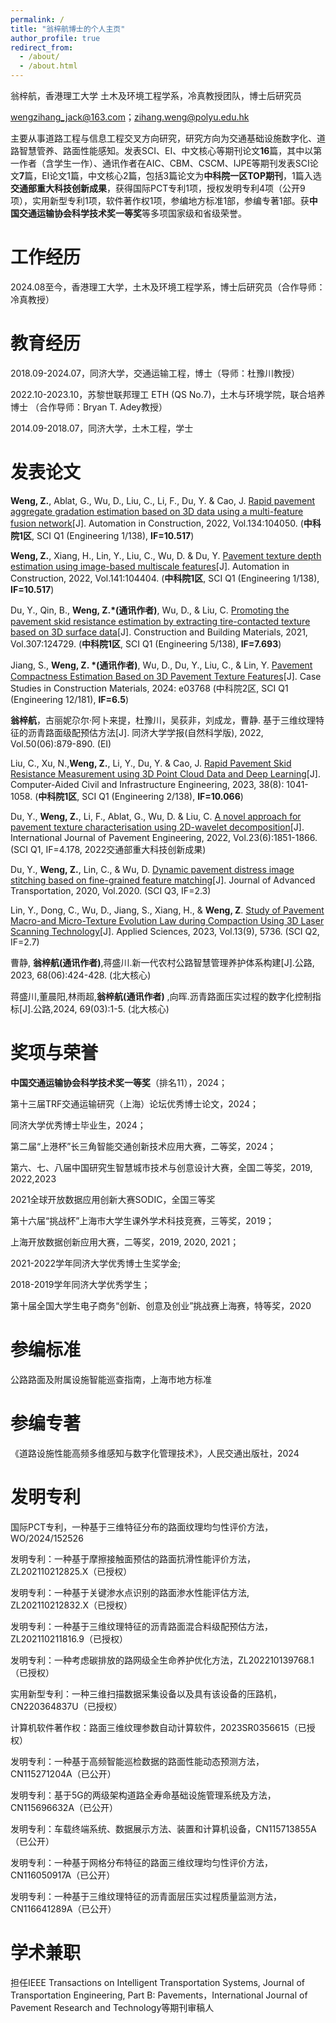 ```yaml
---
permalink: /
title: "翁梓航博士的个人主页"
author_profile: true
redirect_from: 
  - /about/
  - /about.html
---
```


翁梓航，香港理工大学 土木及环境工程学系，冷真教授团队，博士后研究员

wengzihang_jack@163.com；zihang.weng@polyu.edu.hk

主要从事道路工程与信息工程交叉方向研究，研究方向为交通基础设施数字化、道路智慧管养、路面性能感知。发表SCI、EI、中文核心等期刊论文**16**篇，其中以第一作者（含学生一作）、通讯作者在AIC、CBM、CSCM、IJPE等期刊发表SCI论文**7**篇，EI论文1篇，中文核心2篇，包括3篇论文为**中科院一区TOP期刊**，1篇入选**交通部重大科技创新成果**，获得国际PCT专利1项，授权发明专利4项（公开9项），实用新型专利1项，软件著作权1项，参编地方标准1部，参编专著1部。获**中国交通运输协会科学技术奖一等奖**等多项国家级和省级荣誉。

工作经历
======
2024.08至今，香港理工大学，土木及环境工程学系，博士后研究员（合作导师：冷真教授）


教育经历
======
2018.09-2024.07，同济大学，交通运输工程，博士（导师：杜豫川教授）

2022.10-2023.10，苏黎世联邦理工 ETH (QS No.7)，土木与环境学院，联合培养博士 （合作导师：Bryan T. Adey教授）

2014.09-2018.07，同济大学，土木工程，学士

发表论文
======
**Weng, Z.**, Ablat, G., Wu, D., Liu, C., Li, F., Du, Y. & Cao, J. [Rapid pavement aggregate gradation estimation based on 3D data using a multi-feature fusion network](https://doi.org/10.1016/j.autcon.2021.104050)[J]. Automation in Construction, 2022, Vol.134:104050. (**中科院1区**, SCI Q1 (Engineering 1/138), **IF=10.517**)

**Weng, Z.**, Xiang, H., Lin, Y., Liu, C., Wu, D. & Du, Y. [Pavement texture depth estimation using image-based multiscale features](https://doi.org/10.1016/j.autcon.2022.104404)[J]. Automation in Construction, 2022, Vol.141:104404. (**中科院1区**, SCI Q1 (Engineering 1/138), **IF=10.517**)

Du, Y., Qin, B., **Weng, Z.*(通讯作者)**, Wu, D., & Liu, C. [Promoting the pavement skid resistance estimation by extracting tire-contacted texture based on 3D surface data](https://doi.org/10.1016/j.conbuildmat.2021.124729)[J]. Construction and Building Materials, 2021, Vol.307:124729. (**中科院1区**, SCI Q1 (Engineering 5/138), **IF=7.693**)

Jiang, S., **Weng, Z. *(通讯作者)**, Wu, D., Du, Y., Liu, C., & Lin, Y. [Pavement Compactness Estimation Based on 3D Pavement Texture Features](https://doi.org/10.1016/j.cscm.2024.e03768)[J]. Case Studies in Construction Materials, 2024: e03768  (中科院2区, SCI Q1 (Engineering 12/181), **IF=6.5**)

**翁梓航**，古丽妮尕尔·阿卜来提，杜豫川，吴荻非，刘成龙，曹静. 基于三维纹理特征的沥青路面级配预估方法[J]. 同济大学学报(自然科学版), 2022, Vol.50(06):879-890. (EI)

Liu, C., Xu, N.,**Weng, Z.**, Li, Y., Du, Y. & Cao, J. [Rapid Pavement Skid Resistance Measurement using 3D Point Cloud Data and Deep Learning](https://doi.org/10.1111/mice.12931)[J]. Computer-Aided Civil and Infrastructure Engineering,  2023, 38(8): 1041-1058. (**中科院1区**, SCI Q1 (Engineering 2/138), **IF=10.066**)

Du, Y., **Weng, Z.**, Li, F., Ablat, G., Wu, D. & Liu, C. [A novel approach for pavement texture characterisation using 2D-wavelet decomposition](https://doi.org/10.1080/10298436.2020.1825712)[J]. International Journal of Pavement Engineering, 2022, Vol.23(6):1851-1866.(SCI Q1, IF=4.178, 2022交通部重大科技创新成果)

Du, Y., **Weng, Z.**, Lin, C., & Wu, D. [Dynamic pavement distress image stitching based on fine-grained feature matching](https://doi.org/10.1155/2020/5804835)[J]. Journal of Advanced Transportation, 2020, Vol.2020. (SCI Q3, IF=2.3)

Lin, Y., Dong, C., Wu, D., Jiang, S., Xiang, H., & **Weng, Z**. [Study of Pavement Macro-and Micro-Texture Evolution Law during Compaction Using 3D Laser Scanning Technology](https://doi.org/10.3390/app13095736)[J]. Applied Sciences, 2023, Vol.13(9), 5736. (SCI Q2, IF=2.7)

曹静, **翁梓航(通讯作者)**,蒋盛川.新一代农村公路智慧管理养护体系构建[J].公路, 2023, 68(06):424-428. (北大核心)

蒋盛川,董晨阳,林雨超,**翁梓航(通讯作者)** ,向晖.沥青路面压实过程的数字化控制指标[J].公路,2024, 69(03):1-5. (北大核心)

奖项与荣誉
======
**中国交通运输协会科学技术奖一等奖**（排名11），2024；

第十三届TRF交通运输研究（上海）论坛优秀博士论文，2024；

同济大学优秀博士毕业生，2024；

第二届“上港杯”长三角智能交通创新技术应用大赛，二等奖，2024；

第六、七、八届中国研究生智慧城市技术与创意设计大赛，全国二等奖，2019, 2022,2023

2021全球开放数据应用创新大赛SODIC，全国三等奖

第十六届“挑战杯”上海市大学生课外学术科技竞赛，三等奖，2019；

上海开放数据创新应用大赛，二等奖，2019, 2020, 2021；

2021-2022学年同济大学优秀博士生奖学金;

2018-2019学年同济大学优秀学生；

第十届全国大学生电子商务“创新、创意及创业”挑战赛上海赛，特等奖，2020

参编标准
======
公路路面及附属设施智能巡查指南，上海市地方标准

参编专著
======
《道路设施性能高频多维感知与数字化管理技术》，人民交通出版社，2024

发明专利
======
国际PCT专利，一种基于三维特征分布的路面纹理均匀性评价方法，WO/2024/152526

发明专利：一种基于摩擦接触面预估的路面抗滑性能评价方法，ZL202110212825.X（已授权）

发明专利：一种基于关键渗水点识别的路面渗水性能评估方法, ZL202110212832.X（已授权）

发明专利：一种基于三维纹理特征的沥青路面混合料级配预估方法，ZL202110211816.9（已授权）

发明专利：一种考虑碳排放的路网级全生命养护优化方法，ZL202210139768.1（已授权）

实用新型专利：一种三维扫描数据采集设备以及具有该设备的压路机，CN220364837U（已授权）

计算机软件著作权：路面三维纹理参数自动计算软件，2023SR0356615（已授权）

发明专利：一种基于高频智能巡检数据的路面性能动态预测方法，	CN115271204A（已公开）

发明专利：基于5G的两级架构道路全寿命基础设施管理系统及方法，CN115696632A（已公开）

发明专利：车载终端系统、数据展示方法、装置和计算机设备，CN115713855A（已公开）

发明专利：一种基于网格分布特征的路面三维纹理均匀性评价方法，CN116050917A（已公开）

发明专利：一种基于三维纹理特征的沥青面层压实过程质量监测方法，CN116641289A（已公开）

学术兼职
======
担任IEEE Transactions on Intelligent Transportation Systems, Journal of Transportation Engineering, Part B: Pavements，International Journal of Pavement Research and Technology等期刊审稿人

